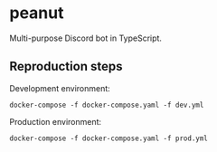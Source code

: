 # peanut
Multi-purpose Discord bot in TypeScript.

## Reproduction steps

Development environment:

`docker-compose -f docker-compose.yaml -f dev.yml`

Production environment:

`docker-compose -f docker-compose.yaml -f prod.yml`
